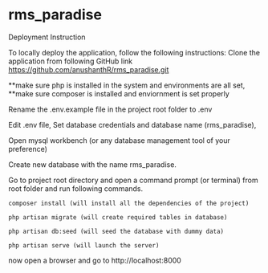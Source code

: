 # rms_paradise

Deployment Instruction

To locally deploy the application, follow the following instructions:
Clone the application from following GitHub link
	https://github.com/anushanthR/rms_paradise.git

**make sure php is installed in the system and environments are all set,
**make sure composer is installed and enviornment is set properly

Rename the .env.example file in the project root folder to .env

Edit .env file, Set database credentials and database name (rms_paradise),

Open mysql workbench (or any database management tool of your preference) 

Create new database with the name rms_paradise.

Go to project root directory and open a command prompt (or terminal) from root folder and run following commands.
    
    composer install (will install all the dependencies of the project)

	php artisan migrate (will create required tables in database)
    
	php artisan db:seed (will seed the database with dummy data)
    
	php artisan serve (will launch the server)
    

now open a browser and go to http://localhost:8000

